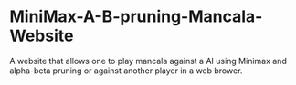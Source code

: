 # MiniMax-A-B-pruning-Mancala-Website
A website that allows one to play mancala against a AI using Minimax and alpha-beta pruning or against another player in a web brower.
